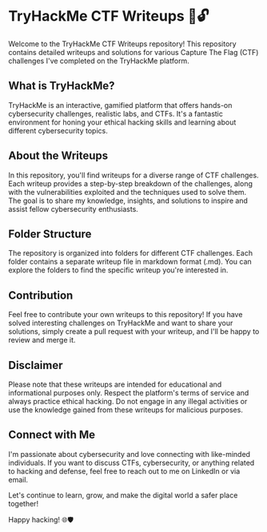 # TryHackMe CTF Writeups 🚀🔓

Welcome to the TryHackMe CTF Writeups repository! This repository contains detailed writeups and solutions for various Capture The Flag (CTF) challenges I've completed on the TryHackMe platform.

## What is TryHackMe?
TryHackMe is an interactive, gamified platform that offers hands-on cybersecurity challenges, realistic labs, and CTFs. It's a fantastic environment for honing your ethical hacking skills and learning about different cybersecurity topics.

## About the Writeups
In this repository, you'll find writeups for a diverse range of CTF challenges. Each writeup provides a step-by-step breakdown of the challenges, along with the vulnerabilities exploited and the techniques used to solve them. The goal is to share my knowledge, insights, and solutions to inspire and assist fellow cybersecurity enthusiasts.

## Folder Structure
The repository is organized into folders for different CTF challenges. Each folder contains a separate writeup file in markdown format (.md). You can explore the folders to find the specific writeup you're interested in.

## Contribution
Feel free to contribute your own writeups to this repository! If you have solved interesting challenges on TryHackMe and want to share your solutions, simply create a pull request with your writeup, and I'll be happy to review and merge it.

## Disclaimer
Please note that these writeups are intended for educational and informational purposes only. Respect the platform's terms of service and always practice ethical hacking. Do not engage in any illegal activities or use the knowledge gained from these writeups for malicious purposes.

## Connect with Me
I'm passionate about cybersecurity and love connecting with like-minded individuals. If you want to discuss CTFs, cybersecurity, or anything related to hacking and defense, feel free to reach out to me on LinkedIn or via email.

Let's continue to learn, grow, and make the digital world a safer place together!

Happy hacking! 🌐🛡️
